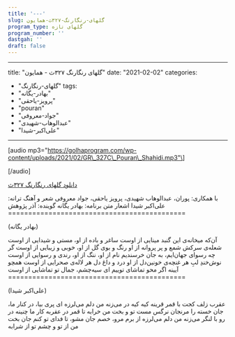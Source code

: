 ```yaml
---
title: '---'
slug: گلهای-رنگارنگ-۳۲۷ث-همایون
program_type: گلهای تازه
program_number: ''
dastgah: ''
draft: false
---
```


---
title: "گلهای رنگارنگ ۳۲۷ث - همایون"
date: "2021-02-02"
categories: 
  - "گلهای-رنگارنگ"
tags: 
  - "بهادر-یگانه"
  - "پرویز-یاحقی"
  - "pouran"
  - "جواد-معروفی"
  - "عبدالوهاب-شهیدی"
  - "علی‌اکبر-شیدا"
---

\[audio mp3="https://golhaprogram.com/wp-content/uploads/2021/02/GR\_327C\_Pouran\_Shahidi.mp3"\]

\[/audio\]

[دانلود گلهای رنگارنگ ۳۲۷ث](https://golhaprogram.com/wp-content/uploads/2021/02/GR_327C_Pouran_Shahidi.mp3)

با همکاری: پوران، عبدالوهاب شهیدی، پرویز یاحقی، جواد معروفی شعر و آهنگ ترانه: علی‌اکبر شیدا اشعار متن برنامه: بهادر یگانه گوینده: آذر پژوهش ============================================

(بهادر یگانه)

آن‌که میخانه‌ی این گنبد مینایی از اوست ساغر و باده از او، مستی و شیدایی از اوست شعله‌ی سرکش شمع و پر پروانه از او رنگ و بوی گل از او، خوبی و زیبایی از اوست گر چه رسوای جهان‌ایم، به جان خرسندیم نام از او، ننگ از او، رندی و رسوایی از اوست نوش‌خندِ لبِ هر غنچه‌ی خونین‌دل از او درد و داغ دل هر لاله‌ی صحرایی از اوست همچو آیینه اگر محو تماشای توییم ای سیه‌چشم، جمال تو تماشایی از اوست ============================================

(علی‌اکبر شیدا)

عقرب زلف کجت با قمر قرینه کیه کیه در می‌زنه من دلم می‌لرزه ای پری بیا، در کنار ما، جان خسته را مرنجان نرگس مست تو و بخت من خرابه تا قمر در عقربه کار ما چنینه در رو با لنگر می‌زنه من دلم می‌لرزه از برم مرو، خصم جان مشو، تا فدای تو کنم جان بخت من از تو و چشم تو از شرابه
